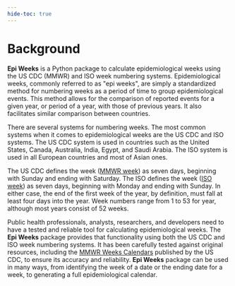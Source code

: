 ```yaml
---
hide-toc: true
---
```


# Background

**Epi Weeks** is a Python package to calculate epidemiological weeks using the US CDC
(MMWR) and ISO week numbering systems. Epidemiological weeks, commonly referred to as
"epi weeks", are simply a standardized method for numbering weeks as a period of time
to group epidemiological events. This method allows for the comparison of reported
events for a given year, or period of a year, with those of previous years. It also
facilitates similar comparison between countries.

There are several systems for numbering weeks. The most common systems when it comes
to epidemiological weeks are the US CDC and ISO systems. The US CDC system is used in
countries such as the United States, Canada, Australia, India, Egypt, and Saudi Arabia.
The ISO system is used in all European countries and most of Asian ones.

The US CDC defines the week ([MMWR week]) as seven days, beginning with Sunday and
ending with Saturday. The ISO defines the week ([ISO week]) as seven days, beginning
with Monday and ending with Sunday. In either case, the end of the first week of the
year, by definition, must fall at least four days into the year. Week numbers range
from 1 to 53 for year, although most years consist of 52 weeks.

Public health professionals, analysts, researchers, and developers need to have a
tested and reliable tool for calculating epidemiological weeks. The **Epi Weeks**
package provides that functionality using both the US CDC and ISO week numbering
systems. It has been carefully tested against original resources, including the
[MMWR Weeks Calendars] published by the US CDC, to ensure its accuracy and reliability.
**Epi Weeks** package can be used in many ways, from identifying the week of a date or
the ending date for a week, to generating a full epidemiological calendar.

[MMWR week]: https://ndc.services.cdc.gov/wp-content/uploads/MMWR_Week_overview.pdf
[ISO week]: https://en.wikipedia.org/wiki/ISO_week_date
[MMWR Weeks Calendars]: https://ndc.services.cdc.gov/event-codes-other-surveillance-resources/
